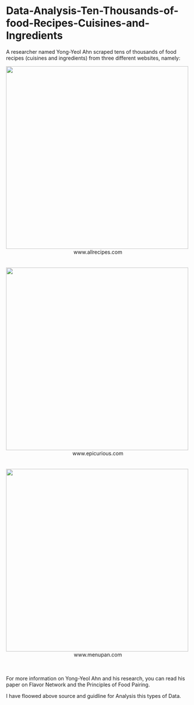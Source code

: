 # Data-Analysis-Ten-Thousands-of-food-Recipes-Cuisines-and-Ingredients

A researcher named Yong-Yeol Ahn scraped tens of thousands of food recipes (cuisines and ingredients) from three different websites, namely:

<img src="https://cf-courses-data.s3.us.cloud-object-storage.appdomain.cloud/IBMDeveloperSkillsNetwork-DS0103EN-SkillsNetwork/labs/Module%202/images/lab2_fig3_allrecipes.png" width=500>
<div align="center">
www.allrecipes.com
</div>
<br/><br/>
<img src="https://cf-courses-data.s3.us.cloud-object-storage.appdomain.cloud/IBMDeveloperSkillsNetwork-DS0103EN-SkillsNetwork/labs/Module%202/images/lab2_fig4_epicurious.png" width=500>
<div align="center">
www.epicurious.com
</div>
<br/><br/>
<img src="https://cf-courses-data.s3.us.cloud-object-storage.appdomain.cloud/IBMDeveloperSkillsNetwork-DS0103EN-SkillsNetwork/labs/Module%202/images/lab2_fig5_menupan.png" width=500>
<div align="center">
www.menupan.com
</div>
<br/><br/>

For more information on Yong-Yeol Ahn and his research, you can read his paper on Flavor Network and the Principles of Food Pairing.

I have floowed above source and guidline for Analysis this types of Data.

